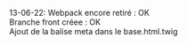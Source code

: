 13-06-22:
Webpack encore retiré : OK  
Branche front créee : OK  
Ajout de la balise meta dans le base.html.twig
